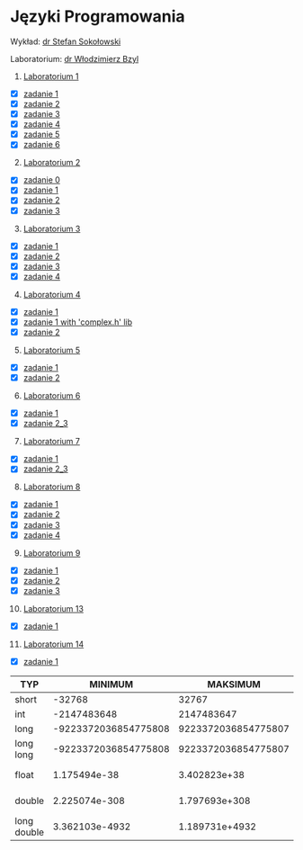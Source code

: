 # Języki Programowania

Wykład: [dr Stefan Sokołowski](http://sigma.ug.edu.pl/~stefan/Dydaktyka/JezProg)

Laboratorium: [dr Włodzimierz Bzyl](http://wbzyl.inf.ug.edu.pl/c)

1. [Laboratorium 1](lab1)
  * [x] [zadanie 1](lab1/zad1.c)
  * [x] [zadanie 2](lab1/zad2.c)
  * [x] [zadanie 3](lab1/zad3.c)
  * [x] [zadanie 4](lab1/zad4.c)
  * [x] [zadanie 5](lab1/zad5.c)
  * [x] [zadanie 6](lab1/zad6.c)

2. [Laboratorium 2](lab2)

  * [x] [zadanie 0](lab2/zad0.c)
  * [x] [zadanie 1](lab2/zad1.c)
  * [x] [zadanie 2](lab2/zad2.c)
  * [x] [zadanie 3](lab2/zad3.c)

3. [Laboratorium 3](lab3)
  * [x] [zadanie 1](lab3/zad1.c)
  * [x] [zadanie 2](lab3/zad2.c)
  * [x] [zadanie 3](lab3/zad3.c)
  * [x] [zadanie 4](lab3/zad4.c)

4. [Laboratorium 4](lab4)
  * [x] [zadanie 1](lab4/zad1.c)
  * [x] [zadanie 1 with 'complex.h' lib](lab4/zad1_with_complexh.c)
  * [x] [zadanie 2](lab4/zad2.c)

5. [Laboratorium 5](lab5)
  * [x] [zadanie 1](lab5/zad1.c)
  * [x] [zadanie 2](lab5/zad2.c)

6. [Laboratorium 6](lab6)
  * [x] [zadanie 1](lab6/zad1.c)
  * [x] [zadanie 2_3](lab6/glowny.c)

7. [Laboratorium 7](lab7)
  * [x] [zadanie 1](lab7/zad1.c)
  * [x] [zadanie 2_3](lab7/zad2_3.c)

8. [Laboratorium 8](lab8)
  * [x] [zadanie 1](lab8/zad1.c)
  * [x] [zadanie 2](lab8/zad2.c)
  * [x] [zadanie 3](lab8/zad3.c)
  * [x] [zadanie 4](lab8/zad4.c)

9. [Laboratorium 9](lab9)
  * [x] [zadanie 1](lab9/zad1.c)
  * [x] [zadanie 2](lab9/zad2.c)
  * [x] [zadanie 3](lab9/zad3.c)

10. [Laboratorium 13](lab13)
  * [x] [zadanie 1](lab13/zad1.c)  

11. [Laboratorium 14](lab14)
  * [x] [zadanie 1](lab14/zad1.c)


|        TYP|             MINIMUM|            MAKSIMUM|      "ZIARNO"|"PRECYZJA"|WE/WY|ROZMIAR|
|-----------|--------------------|--------------------|--------------|----------|-----|-------|
|      short|              -32768|               32767|              |          | %i  |      2|
|        int|         -2147483648|          2147483647|              |          | %i  |      4|
|       long|-9223372036854775808| 9223372036854775807|              |          | %li |      8|
|  long long|-9223372036854775808| 9223372036854775807|              |          | %lli|      8|
|      float|        1.175494e-38|        3.402823e+38| 1.192093e-07 |         6| %e  |      4|
|     double|       2.225074e-308|       1.797693e+308| 2.220446e-16 |        15| %le |      8|
|long double|      3.362103e-4932|      1.189731e+4932| 1.084202e-19 |        18| %Le |     16|

